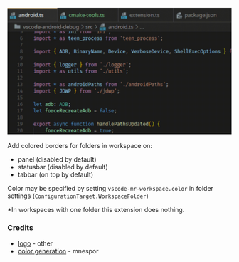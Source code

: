 ![demo](demo.gif)

Add colored borders for folders in workspace on:

- panel (disabled by default)
- statusbar (disabled by default)
- tabbar (on top by default)



Color may be specified by setting `vscode-mr-workspace.color` in folder settings (`ConfigurationTarget.WorkspaceFolder`)





\*In workspaces with one folder this extension does nothing.



### Credits

-  [logo](https://www.shareicon.net/profession-workspace-desk-manager-office-utensils-748234) - other
- [color generation](https://github.com/mnespor/vscode-color-identifiers-mode/blob/main/src/configuration.ts#L37) - mnespor
